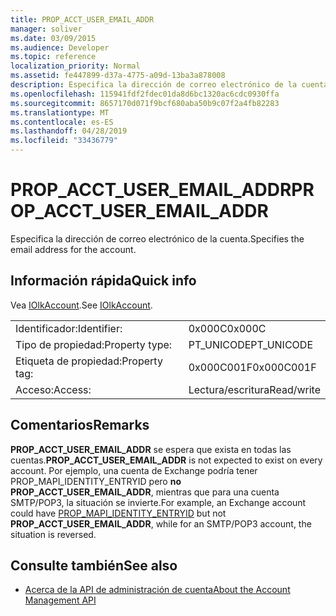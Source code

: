 ```yaml
---
title: PROP_ACCT_USER_EMAIL_ADDR
manager: soliver
ms.date: 03/09/2015
ms.audience: Developer
ms.topic: reference
localization_priority: Normal
ms.assetid: fe447899-d37a-4775-a09d-13ba3a878008
description: Especifica la dirección de correo electrónico de la cuenta.
ms.openlocfilehash: 115941fdf2fdec01da8d6bc1320ac6cdc0930ffa
ms.sourcegitcommit: 8657170d071f9bcf680aba50b9c07f2a4fb82283
ms.translationtype: MT
ms.contentlocale: es-ES
ms.lasthandoff: 04/28/2019
ms.locfileid: "33436779"
---
```

# <a name="prop_acct_user_email_addr"></a><span data-ttu-id="228bf-103">PROP_ACCT_USER_EMAIL_ADDR</span><span class="sxs-lookup"><span data-stu-id="228bf-103">PROP_ACCT_USER_EMAIL_ADDR</span></span>

<span data-ttu-id="228bf-104">Especifica la dirección de correo electrónico de la cuenta.</span><span class="sxs-lookup"><span data-stu-id="228bf-104">Specifies the email address for the account.</span></span>
  
## <a name="quick-info"></a><span data-ttu-id="228bf-105">Información rápida</span><span class="sxs-lookup"><span data-stu-id="228bf-105">Quick info</span></span>

<span data-ttu-id="228bf-106">Vea [IOlkAccount](iolkaccount.md).</span><span class="sxs-lookup"><span data-stu-id="228bf-106">See [IOlkAccount](iolkaccount.md).</span></span>
  
|||
|:-----|:-----|
|<span data-ttu-id="228bf-107">Identificador:</span><span class="sxs-lookup"><span data-stu-id="228bf-107">Identifier:</span></span>  <br/> |<span data-ttu-id="228bf-108">0x000C</span><span class="sxs-lookup"><span data-stu-id="228bf-108">0x000C</span></span>  <br/> |
|<span data-ttu-id="228bf-109">Tipo de propiedad:</span><span class="sxs-lookup"><span data-stu-id="228bf-109">Property type:</span></span>  <br/> |<span data-ttu-id="228bf-110">PT_UNICODE</span><span class="sxs-lookup"><span data-stu-id="228bf-110">PT_UNICODE</span></span>  <br/> |
|<span data-ttu-id="228bf-111">Etiqueta de propiedad:</span><span class="sxs-lookup"><span data-stu-id="228bf-111">Property tag:</span></span>  <br/> |<span data-ttu-id="228bf-112">0x000C001F</span><span class="sxs-lookup"><span data-stu-id="228bf-112">0x000C001F</span></span>  <br/> |
|<span data-ttu-id="228bf-113">Acceso:</span><span class="sxs-lookup"><span data-stu-id="228bf-113">Access:</span></span>  <br/> |<span data-ttu-id="228bf-114">Lectura/escritura</span><span class="sxs-lookup"><span data-stu-id="228bf-114">Read/write</span></span>  <br/> |
   
## <a name="remarks"></a><span data-ttu-id="228bf-115">Comentarios</span><span class="sxs-lookup"><span data-stu-id="228bf-115">Remarks</span></span>

 <span data-ttu-id="228bf-116">**PROP_ACCT_USER_EMAIL_ADDR** se espera que exista en todas las cuentas.</span><span class="sxs-lookup"><span data-stu-id="228bf-116">**PROP_ACCT_USER_EMAIL_ADDR** is not expected to exist on every account.</span></span> <span data-ttu-id="228bf-117">Por ejemplo, una cuenta [](prop_mapi_identity_entryid.md) de Exchange podría tener PROP_MAPI_IDENTITY_ENTRYID pero **no PROP_ACCT_USER_EMAIL_ADDR**, mientras que para una cuenta SMTP/POP3, la situación se invierte.</span><span class="sxs-lookup"><span data-stu-id="228bf-117">For example, an Exchange account could have [PROP_MAPI_IDENTITY_ENTRYID](prop_mapi_identity_entryid.md) but not **PROP_ACCT_USER_EMAIL_ADDR**, while for an SMTP/POP3 account, the situation is reversed.</span></span>
  
## <a name="see-also"></a><span data-ttu-id="228bf-118">Consulte también</span><span class="sxs-lookup"><span data-stu-id="228bf-118">See also</span></span>

- [<span data-ttu-id="228bf-119">Acerca de la API de administración de cuenta</span><span class="sxs-lookup"><span data-stu-id="228bf-119">About the Account Management API</span></span>](about-the-account-management-api.md)


